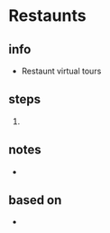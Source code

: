 # Restaunts  

## info  
* Restaunt virtual tours

## steps  
1. 

## notes  
*  

## based on  
*  

